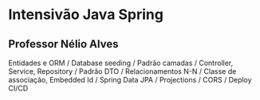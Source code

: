 # Intensivão Java Spring
## Professor Nélio Alves
Entidades e ORM / 
Database seeding /
Padrão camadas /
Controller, Service, Repository /
Padrão DTO /
Relacionamentos N-N /
Classe de associação, Embedded Id /
Spring Data JPA /
Projections /
CORS /
Deploy CI/CD

